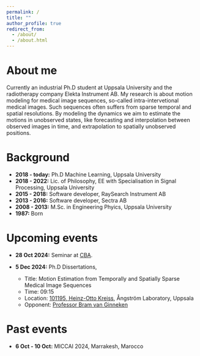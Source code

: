 ```yaml
---
permalink: /
title: ""
author_profile: true
redirect_from: 
  - /about/
  - /about.html
---
```


 About me
======
Currently an industrial Ph.D student at Uppsala University and the radiotherapy company Elekta Instrument AB. My research is about motion modeling for medical image sequences, so-called intra-intervetional medical images. Such sequences often suffers from sparse temporal and spatial resolutions. By modeling the dynamics we aim to estimate the motions in unobserved states, like forecasting and interpolation between observed images in time, and extrapolation to spatially unobserved positions.

 Background
======

- **2018 - today:** Ph.D Machine Learning, Uppsala University
- **2018 - 2022:** Lic. of Philosophy, EE with Specialisation in Signal Processing, Uppsala University
- **2015 - 2018:** Software developer, RaySearch Instrument AB
- **2013 - 2016:** Software developer, Sectra AB
- **2008 - 2013:** M.Sc. in Engineering Phyics, Uppsala University
- **1987:** Born

Upcoming events
======

* **28 Oct 2024:** Seminar at [CBA](https://www.uu.se/en/centre/image-analysis/seminars/archive/2024-10-28-motion-estimation-from-temporally-and-spatially-sparse-medical-image-sequences----niklas-gunnarsson).

* **5 Dec 2024:** Ph.D Dissertations, 
  * Title: Motion Estimation from Temporally and Spatially Sparse Medical Image Sequences
  * Time: 09:15
  * Location: [101195, Heinz-Otto Kreiss](https://use.mazemap.com/#v=1&config=uu&campusid=49&zlevel=2&center=17.646358,59.839485&zoom=18&sharepoitype=poi&sharepoi=1000824574), Ångström Laboratory, Uppsala
  * Opponent: [Professor Bram van Ginneken](https://www.diagnijmegen.nl/people/bram-van-ginneken/)

 Past events
======

* **6 Oct - 10 Oct:** MICCAI 2024, Marrakesh, Marocco

